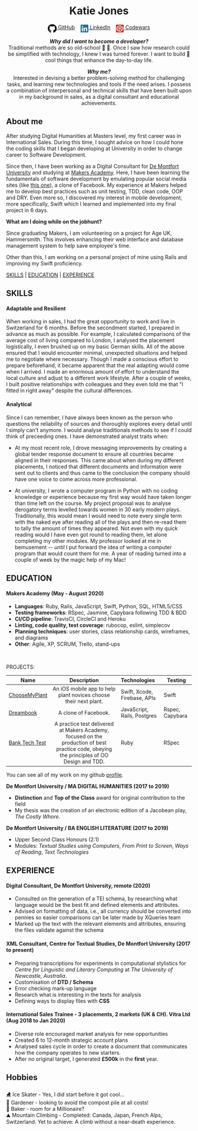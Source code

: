 <!DOCTYPE html>

<h1 align="center">Katie Jones</h1>

<div align="center">

[<img src="./icons/github.svg" height="24" align="top">&nbsp;GitHub](https://github.com/katieljones)&nbsp;&nbsp;&nbsp;&nbsp;[<img src="./icons/linkedin.svg" height="24" align="top">&nbsp;LinkedIn](https://www.linkedin.com/in/katieljones29/)&nbsp;&nbsp;&nbsp;&nbsp;[<img src="./icons/codewars-icon.svg" height="24" align="top">&nbsp;Codewars](https://www.codewars.com/users/KatieLJones29)

***Why did I want to become a developer?***<br>
Traditional methods are so old-school 📠 💾. Once I saw how research could be simplified with technology, I knew I was turned forever. I want to build 🧱 cool things that enhance the day-to-day life. 

***Why me?*** <br>
Interested in devising a better problem-solving method for challenging tasks, and learning new technologies and tools if the need arises. I possess a combination of interpersonal and technical skills that have been built upon in my background in sales, as a digital consultant and educational achievements.
</div>

<h2>About me</h2>

After studying Digital Humanities at Masters level, my first career was in International Sales. During this time, I sought advice on how I could hone the coding skills that I began developing at University in order to change career to Software Development. 

Since then, I have been working as a Digital Consultant for <a href="https://www.dmu.ac.uk/home.aspx">De Montfort University</a> and studying at <a href="http://www.makersacademy.com/">Makers Academy</a>. Here, I have been learning the fundamentals of software development by emulating popular social media sites (like <a href="https://github.com/katieljones/acebook-dreambook-2020">this one</a>), a clone of Facebook. My experience at Makers helped me to develop best practices such as unit testing, TDD, clean code, OOP and DRY. Even more so, I discovered my interest in mobile development, more specifically, Swift which I learned and implemented into my final project in 6 days.
 
**What am I doing while on the jobhunt?**<br>

Since graduating Makers, I am volunteering on a project for Age UK, Hammersmith. This involves enhancing their web interface and database management system to help save employee's time.

Other than this, I am working on a personal project of mine using Rails and improving my Swift proficiency.

[SKILLS](#skills) | [EDUCATION](#education) | [EXPERIENCE](#experience)

## SKILLS

#### Adaptable and Resilient

When working in sales, I had the great opportunity to work and live in Switzerland for 6 months. Before the secondment started, I prepared in advance as much as possible. For example, I calculated comparisons of the average cost of living compared to London, I analysed the placement logistically, I even brushed up on my basic German skills. All of the above ensured that I would encounter minimal, unexpected situations and helped me to negotiate where necessary. Though I made a conscious effort to prepare beforehand, it became apparent that the real adapting would come when I arrived. I made an enormous amount of effort to understand the local culture and adjust to a different work lifestyle. After a couple of weeks, I built positive relationships with colleagues and they even told me that "I fitted in right away" despite the cultural differences.

#### Analytical

Since I can remember, I have always been known as the person who questions the reliability of sources and thoroughly explores every detail until I simply can't anymore. I would analyse traditionals methods to see if I could think of preceeding ones. I have demonstrated analyst traits when:

- At my most recent role, I drove messaging improvements by creating a global tender response document to ensure all countries became aligned in their responses. This came about when during my different placements, I noticed that different documents and information were sent out to clients and thus came to the conclusion the company should have one voice to come across more professional. 

- At university, I wrote a computer program in Python with no coding knowledge or experience because my first way would have taken longer than time left on the course. My project proposal was to analyse derogatory terms levelled towards women in 30 early modern plays. Traditionally, this would mean I would need to note every single term with the naked eye after reading all of the plays and then re-read them to tally the amount of times they appeared. Not even with my quick reading would I have even got round to reading them, let alone completing my other modules. My professor looked at me in bemusement -- *until* I put forward the idea of writing a computer program that would count them for me. A year of reading turned into a couple of week by the magic help of my Mac! 

## EDUCATION

#### Makers Academy (May - August 2020)
- **Languages**: Ruby, Rails, JavaScript, Swift, Python, SQL, HTML5/CSS
- **Testing frameworks**: RSpec, Jasmine, Capybara following TDD & BDD
- **CI/CD pipeline**: TravisCI, CircleCI and Heroku
- **Linting, code quality, test coverage**: rubocop, eslint, simplecov
- **Planning techniques**: user stories, class relationship cards, wireframes, and diagrams
- **Other**: Agile, XP, SCRUM, Trello, stand-ups
<br>

PROJECTS:

| Name                       | Description                                                                   | Technologies                     |  Testing                           |
| -------------------------- |:-----------------------------------------------------------------------------:|:-------------------|-------------------|
| [ChooseMyPlant](https://github.com/katieljones/ChooseMyPlant)      | An iOS mobile app to help plant novices choose their next plant.                 | Swift, Xcode, Firebase, APIs             | Swift       |
| [Dreambook](https://github.com/katieljones/acebook-dreambook-2020)       | A clone of Facebook.                                         | JavaScript, Rails, Postgres           | Rspec, Capybara                    |
| [Bank Tech Test](https://github.com/katieljones/bank-tech-test)            | A practice test delivered at Makers Academy, focused on the production of best practice code, obeying the principles of OO Design and TDD.  | Ruby         | RSpec      |

You can see all of my work on my github <a href="https://github.com/katieljones/">profile</a>.

**De Montfort University / MA DIGITAL HUMANITIES (2017 to 2019)**

- **Distinction** and **Top of the Class** award for original contribution to the field
- My thesis was the creation of an electronic edition of a Jacobean play, *The Costly Whore*.

**De Montfort University / BA ENGLISH LITERATURE (2017 to 2019)**

- Upper Second Class Honours (2:1)
- Modules: *Textual Studies using Computers*, *From Print to Screen*, *Ways of Reading*, *Text Technologies*

## EXPERIENCE

#### Digital Consultant, De Montfort University, remote (2020)
- Consulted on the generation of a TEI schema, by researching what language would be the best fit and defined elements and attributes.
- Advised on formatting of data, i.e., all currency should be converted into pennies so easier comparisons can be later made by XQueries team
- Marked up the text with the relevant elements and attributes, ensuring the files validate against the schema

#### XML Consultant, Centre for Textual Studies, De Montfort University  (2017 to present)    
- Preparing transcriptions for experiments in computational stylistics for *Centre for Linguistic and Literary Computing* at *The University of Newcastle, Australia*.
- Customisation of **DTD / Schema**
- Error checking mark-up language 
- Research what is interesting in the texts for analysis
- Defining ways to display files with **CSS**

 
#### International Sales Trainee - 3 placements, 2 markets (UK & CH). Vitra Ltd (Aug 2018 to Jan 2020)  
- Diverse role encouraged market analysis for new opportunities 
- Created 6 to 12-month strategic account plans
- Analysed sales cycle in order to create a document that communicates how the company operates to new starters.
- After no original target, I generated **£500k** in the **first** year.

## Hobbies

⛸️ Ice Skater -  Yes, I did start before it got cool...<br>
🐌 Gardener - looking to avoid the compost pile at all costs!<br>
🧁 Baker - room for a Millionaire?<br>
⛰️ Mountain Climbing - Completed: Canada, Japan, French Alps, Switzerland. Yet to achieve: A climb without a near-death experience.
